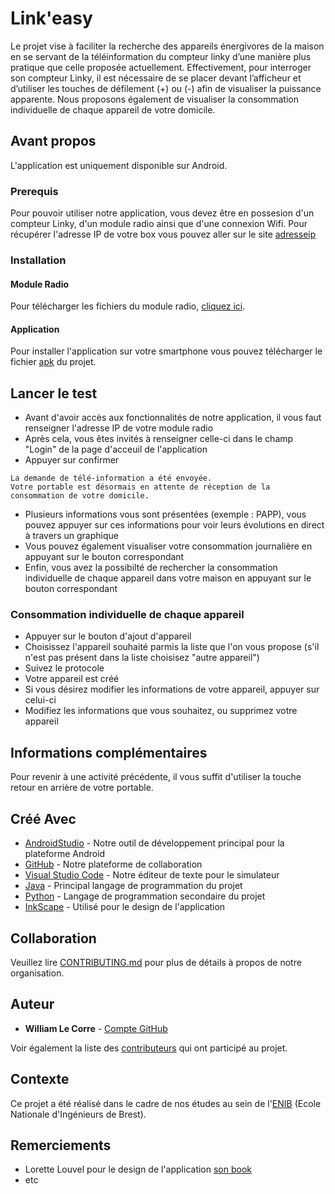 # Link'easy

Le projet vise à faciliter la recherche des appareils énergivores de la maison en se servant de la téléinformation du compteur linky d’une manière plus pratique que celle proposée actuellement. Effectivement, pour interroger son compteur Linky, il est nécessaire de se placer devant l’afficheur et d’utiliser les touches de défilement (+) ou (-) afin de visualiser la puissance apparente.
Nous proposons également de visualiser la consommation individuelle de chaque appareil de votre domicile.

## Avant propos

L'application est uniquement disponible sur Android. 

### Prerequis

Pour pouvoir utiliser notre application, vous devez être en possesion d'un compteur Linky, d'un module radio ainsi que d'une connexion Wifi.
Pour récupérer l'adresse IP de votre box vous pouvez aller sur le site [adresseip](https://adresseip.com/)

### Installation

#### Module Radio
Pour télécharger les fichiers du module radio, [cliquez ici](https://urlz.fr/cQcs).

#### Application

Pour installer l'application sur votre smartphone vous pouvez télécharger le fichier [apk](https://urlz.fr/cQcF) du projet.

## Lancer le test

* Avant d'avoir accès aux fonctionnalités de notre application, il vous faut renseigner l'adresse IP de votre module radio
* Après cela, vous êtes invités à renseigner celle-ci dans le champ "Login" de la page d'acceuil de l'application
* Appuyer sur confirmer
```
La demande de télé-information a été envoyée.
Votre portable est désormais en attente de réception de la consommation de votre domicile.
```
* Plusieurs informations vous sont présentées (exemple : PAPP), vous pouvez appuyer sur ces informations pour voir leurs évolutions en direct à travers un graphique
* Vous pouvez également visualiser votre consommation journalière en appuyant sur le bouton correspondant
* Enfin, vous avez la possibilté de rechercher la consommation individuelle de chaque appareil dans votre maison en appuyant sur le bouton correspondant

### Consommation individuelle de chaque appareil

* Appuyer sur le bouton d'ajout d'appareil
* Choisissez l'appareil souhaité parmis la liste que l'on vous propose (s'il n'est pas présent dans la liste choisisez "autre appareil")
* Suivez le protocole
* Votre appareil est créé
* Si vous désirez modifier les informations de votre appareil, appuyer sur celui-ci
* Modifiez les informations que vous souhaitez, ou supprimez votre appareil

## Informations complémentaires

Pour revenir à une activité précédente, il vous suffit d'utiliser la touche retour en arrière de votre portable.

## Créé Avec

* [AndroidStudio](https://cutt.ly/TyTR5ou) - Notre outil de développement principal pour la plateforme Android
* [GitHub](https://github.com/) - Notre plateforme de collaboration
* [Visual Studio Code](https://code.visualstudio.com/) - Notre éditeur de texte pour le simulateur
* [Java](https://www.java.com/fr/) - Principal langage de programmation du projet
* [Python](https://www.python.org/) - Langage de programmation secondaire du projet
* [InkScape](https://inkscape.org/fr/) - Utilisé pour le design de l'application

## Collaboration

Veuillez lire [CONTRIBUTING.md](https://github.com/ThomasCochou/Link_easy/blob/master/CONTRIBUTING.md) pour plus de détails à propos de notre organisation. 

## Auteur

* **William Le Corre** - [Compte GitHub](https://github.com/willeco)

Voir également la liste des [contributeurs](https://github.com/ThomasCochou/Link_easy/graphs/contributors) qui ont participé au projet.

## Contexte

Ce projet a été réalisé dans le cadre de nos études au sein de l'[ENIB](https://www.enib.fr/fr/) (Ecole Nationale d'Ingénieurs de Brest).

## Remerciements

* Lorette Louvel pour le design de l'application [son book](https://iffdec.com/)
* etc
